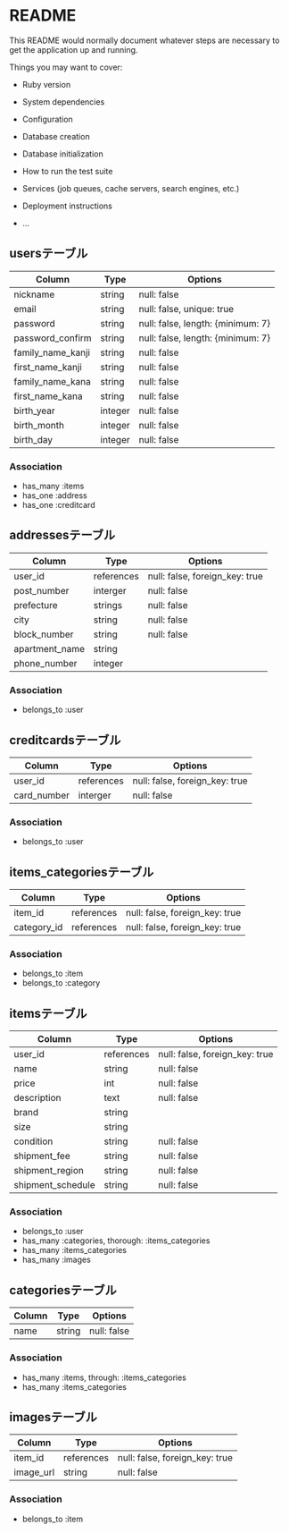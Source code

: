 # README

This README would normally document whatever steps are necessary to get the
application up and running.

Things you may want to cover:

* Ruby version

* System dependencies

* Configuration

* Database creation

* Database initialization

* How to run the test suite

* Services (job queues, cache servers, search engines, etc.)

* Deployment instructions

* ...

## usersテーブル

|Column|Type|Options|
|------|----|-------|
|nickname|string|null: false|
|email|string|null: false, unique: true|
|password|string|null: false, length: {minimum: 7}|
|password_confirm|string|null: false, length: {minimum: 7}|
|family_name_kanji|string|null: false|
|first_name_kanji|string|null: false|
|family_name_kana|string|null: false|
|first_name_kana|string|null: false|
|birth_year|integer|null: false|
|birth_month|integer|null: false|
|birth_day|integer|null: false|

### Association
- has_many :items
- has_one :address
- has_one :creditcard


## addressesテーブル

|Column|Type|Options|
|------|----|-------|
|user_id|references|null: false, foreign_key: true|
|post_number|interger|null: false|
|prefecture|strings|null: false|
|city|string|null: false|
|block_number|string|null: false|
|apartment_name|string||
|phone_number|integer||

### Association
- belongs_to :user


## creditcardsテーブル

|Column|Type|Options|
|------|----|-------|
|user_id|references|null: false, foreign_key: true|
|card_number|interger|null: false|

### Association
- belongs_to :user


## items_categoriesテーブル

|Column|Type|Options|
|------|----|-------|
|item_id|references|null: false, foreign_key: true|
|category_id|references|null: false, foreign_key: true|

### Association
- belongs_to :item
- belongs_to :category


## itemsテーブル

|Column|Type|Options|
|------|----|-------|
|user_id|references|null: false, foreign_key: true|
|name|string|null: false|
|price|int|null: false|
|description|text|null: false|
|brand|string||
|size|string||
|condition|string|null: false|
|shipment_fee|string|null: false|
|shipment_region|string|null: false|
|shipment_schedule|string|null: false|

### Association
- belongs_to :user
- has_many :categories, thorough: :items_categories
- has_many :items_categories
- has_many :images


## categoriesテーブル

|Column|Type|Options|
|------|----|-------|
|name|string|null: false|

### Association
- has_many :items, through: :items_categories
- has_many :items_categories


## imagesテーブル

|Column|Type|Options|
|------|----|-------|
|item_id|references|null: false, foreign_key: true|
|image_url|string|null: false|

### Association
- belongs_to :item


